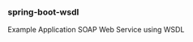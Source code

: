 ### spring-boot-wsdl


Example Application SOAP Web Service using WSDL


<a href="https://raw.githubusercontent.com/KNIGHTMASTER/Resources/master/SPRING-BOOT-WSDL/spring-boot-wsdl.png" alt="spring-boot-wsdl"/>
